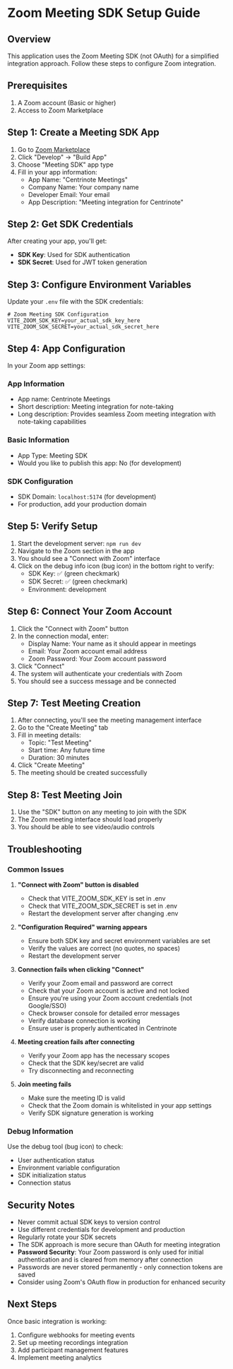 # Zoom Meeting SDK Setup Guide

## Overview
This application uses the Zoom Meeting SDK (not OAuth) for a simplified integration approach. Follow these steps to configure Zoom integration.

## Prerequisites
1. A Zoom account (Basic or higher)
2. Access to Zoom Marketplace

## Step 1: Create a Meeting SDK App

1. Go to [Zoom Marketplace](https://marketplace.zoom.us/)
2. Click "Develop" → "Build App"
3. Choose "Meeting SDK" app type
4. Fill in your app information:
   - App Name: "Centrinote Meetings"
   - Company Name: Your company name
   - Developer Email: Your email
   - App Description: "Meeting integration for Centrinote"

## Step 2: Get SDK Credentials

After creating your app, you'll get:
- **SDK Key**: Used for SDK authentication
- **SDK Secret**: Used for JWT token generation

## Step 3: Configure Environment Variables

Update your `.env` file with the SDK credentials:

```env
# Zoom Meeting SDK Configuration
VITE_ZOOM_SDK_KEY=your_actual_sdk_key_here
VITE_ZOOM_SDK_SECRET=your_actual_sdk_secret_here
```

## Step 4: App Configuration

In your Zoom app settings:

### App Information
- App name: Centrinote Meetings
- Short description: Meeting integration for note-taking
- Long description: Provides seamless Zoom meeting integration with note-taking capabilities

### Basic Information
- App Type: Meeting SDK
- Would you like to publish this app: No (for development)

### SDK Configuration
- SDK Domain: `localhost:5174` (for development)
- For production, add your production domain

## Step 5: Verify Setup

1. Start the development server: `npm run dev`
2. Navigate to the Zoom section in the app
3. You should see a "Connect with Zoom" interface
4. Click on the debug info icon (bug icon) in the bottom right to verify:
   - SDK Key: ✅ (green checkmark)
   - SDK Secret: ✅ (green checkmark)
   - Environment: development

## Step 6: Connect Your Zoom Account

1. Click the "Connect with Zoom" button
2. In the connection modal, enter:
   - Display Name: Your name as it should appear in meetings
   - Email: Your Zoom account email address
   - Zoom Password: Your Zoom account password
3. Click "Connect"
4. The system will authenticate your credentials with Zoom
5. You should see a success message and be connected

## Step 7: Test Meeting Creation

1. After connecting, you'll see the meeting management interface
2. Go to the "Create Meeting" tab
3. Fill in meeting details:
   - Topic: "Test Meeting"
   - Start time: Any future time
   - Duration: 30 minutes
4. Click "Create Meeting"
5. The meeting should be created successfully

## Step 8: Test Meeting Join

1. Use the "SDK" button on any meeting to join with the SDK
2. The Zoom meeting interface should load properly
3. You should be able to see video/audio controls

## Troubleshooting

### Common Issues

1. **"Connect with Zoom" button is disabled**
   - Check that VITE_ZOOM_SDK_KEY is set in .env
   - Check that VITE_ZOOM_SDK_SECRET is set in .env
   - Restart the development server after changing .env

2. **"Configuration Required" warning appears**
   - Ensure both SDK key and secret environment variables are set
   - Verify the values are correct (no quotes, no spaces)
   - Restart the development server

3. **Connection fails when clicking "Connect"**
   - Verify your Zoom email and password are correct
   - Check that your Zoom account is active and not locked
   - Ensure you're using your Zoom account credentials (not Google/SSO)
   - Check browser console for detailed error messages
   - Verify database connection is working
   - Ensure user is properly authenticated in Centrinote

4. **Meeting creation fails after connecting**
   - Verify your Zoom app has the necessary scopes
   - Check that the SDK key/secret are valid
   - Try disconnecting and reconnecting

5. **Join meeting fails**
   - Make sure the meeting ID is valid
   - Check that the Zoom domain is whitelisted in your app settings
   - Verify SDK signature generation is working

### Debug Information

Use the debug tool (bug icon) to check:
- User authentication status
- Environment variable configuration
- SDK initialization status
- Connection status

## Security Notes

- Never commit actual SDK keys to version control
- Use different credentials for development and production
- Regularly rotate your SDK secrets
- The SDK approach is more secure than OAuth for meeting integration
- **Password Security**: Your Zoom password is only used for initial authentication and is cleared from memory after connection
- Passwords are never stored permanently - only connection tokens are saved
- Consider using Zoom's OAuth flow in production for enhanced security

## Next Steps

Once basic integration is working:
1. Configure webhooks for meeting events
2. Set up meeting recordings integration
3. Add participant management features
4. Implement meeting analytics